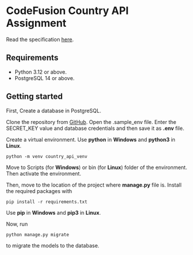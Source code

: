 # CodeFusion Country API Assignment
Read the specification [here](https://workdrive.zohopublic.eu/file/j2a2g0216a20eacd84923aa639dae1710f712).

## Requirements
- Python 3.12 or above.
- PostgreSQL 14 or above.

## Getting started
First, Create a database in PostgreSQL.

Clone the repository from [GitHub](https://github.com/HqShiblu/CodeFusion-Country-API-Assignment).
Open the .sample_env file.
Enter the SECRET_KEY value and database credentials and then save it as **.env** file.

Create a virtual environment.
Use **python** in **Windows** and **python3** in **Linux**.
```
python -m venv country_api_venv
```

Move to Scripts (for **Windows**) or bin (for **Linux**) folder of the environment.
Then activate the environment.

Then, move to the location of the project where **manage.py** file is.
Install the required packages with 
```
pip install -r requirements.txt
```
Use **pip** in **Windows** and **pip3** in **Linux**.


Now, run
```
python manage.py migrate
```
to migrate the models to the database.

